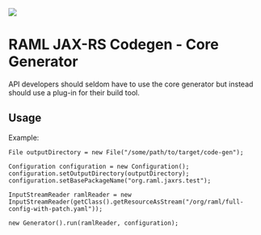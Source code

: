 ![](http://raml.org/images/logo.png)

# RAML JAX-RS Codegen - Core Generator

API developers should seldom have to use the core generator but instead should use a plug-in for their build tool.

## Usage

Example:

    File outputDirectory = new File("/some/path/to/target/code-gen");

    Configuration configuration = new Configuration();
    configuration.setOutputDirectory(outputDirectory);
    configuration.setBasePackageName("org.raml.jaxrs.test");

    InputStreamReader ramlReader = new InputStreamReader(getClass().getResourceAsStream("/org/raml/full-config-with-patch.yaml"));

    new Generator().run(ramlReader, configuration);

